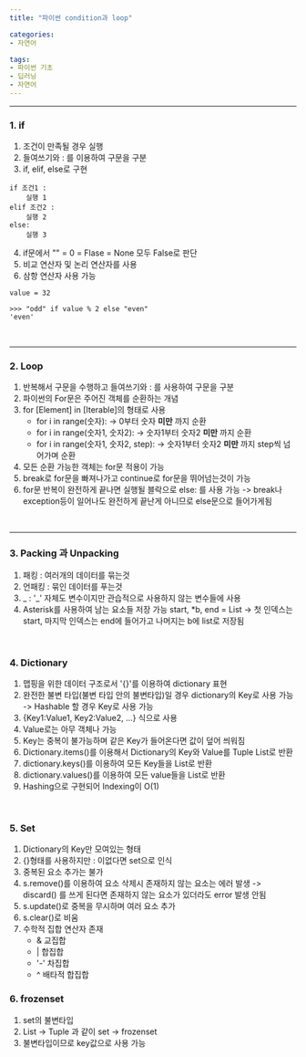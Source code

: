 ```yaml
---
title: "파이썬 condition과 loop"

categories:
- 자연어

tags:
- 파이썬 기초
- 딥러닝
- 자연어
---
```


***

### 1. if
1. 조건이 만족될 경우 실행
2. 들여쓰기와 : 를 이용하여 구문을 구분
3. if, elif, else로 구현

```
if 조건1 :
    실행 1
elif 조건2 :
    실행 2
else:
    실행 3
```
4. if문에서 "" = 0 = Flase = None 모두 False로 판단
5. 비교 연산자 및 논리 연산자를 사용
6. 삼항 연산자 사용 가능
```
value = 32

>>> "odd" if value % 2 else "even"
'even'
```

<br/>

***

### 2. Loop
1. 반복해서 구문을 수행하고 들여쓰기와 : 를 사용하여 구문을 구분
2. 파이썬의 For문은 주어진 객체를 순환하는 개념
3. for [Element] in [Iterable]의 형태로 사용
    * for i in range(숫자): -> 0부터 숫자 __미만__ 까지 순환
    * for i in range(숫자1, 숫자2): -> 숫자1부터 숫자2 __미만__ 까지 순환
    * for i in range(숫자1, 숫자2, step): ->
    숫자1부터 숫자2 __미만__ 까지 step씩 넘어가며 순환
4. 모든 순환 가능한 객체는 for문 적용이 가능
5. break로 for문을 빠져나가고 continue로  for문을 뛰어넘는것이 가능
6. for문 반복이 완전하게 끝나면 실행될 블락으로 else: 를 사용 가능 -> break나 exception등이 일어나도 완전하게 끝난게 아니므로 else문으로 들어가게됨

<br/>


***

### 3. Packing 과 Unpacking
1. 패킹 : 여러개의 데이터를 묶는것
2. 언패킹 : 묶인 데이터를 푸는것
3. _ : '_' 자체도 변수이지만 관습적으로 사용하지 않는 변수들에 사용
4. Asterisk를 사용하여 남는 요소들 저장 가능
start, *b, end = List -> 첫 인덱스는 start, 마지막 인덱스는 end에 들어가고 나머지는 b에 list로 저장됨

<br/>

### 4. Dictionary
1. 맵핑을 위한 데이터 구조로서 '{}'를 이용하여 dictionary 표현
2. 완전한 불변 타입(불변 타입 안의 불변타입)일 경우 dictionary의 Key로 사용 가능 -> Hashable 할 경우 Key로 사용 가능
3. {Key1:Value1, Key2:Value2, ...} 식으로 사용
4. Value로는 아무 객체나 가능
5. Key는 중복이 불가능하며 같은 Key가 들어온다면 값이 덮어 씌워짐
6. Dictionary.items()를 이용해서 Dictionary의 Key와 Value를 Tuple List로 반환
7. dictionary.keys()를 이용하여 모든 Key들을 List로 반환
8. dictionary.values()를 이용하여 모든 value들을 List로 반환
9. Hashing으로 구현되어 Indexing이 O(1)
<br/>

### 5. Set
1. Dictionary의 Key만 모여있는 형태
2. {}형태를 사용하지만 : 이없다면 set으로 인식
3. 중복된 요소 추가는 불가
4. s.remove()를 이용하여 요소 삭제시 존재하지 않는 요소는 에러 발생 -> discard() 를 쓰게 된다면 존재하지 않는 요소가 있더라도 error 발생 안됨
5. s.update()로 중복을 무시하며 여러 요소 추가
6. s.clear()로 비움
7. 수학적 집합 연산자 존재
    * & 교집합
    * | 합집합
    * '-' 차집합
    * ^ 배타적 합집합

### 6. frozenset
1. set의 불변타입
2. List -> Tuple 과 같이 set -> frozenset
3. 불변타입이므로 key값으로 사용 가능







